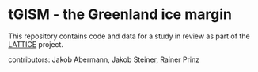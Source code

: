 # tGISM - the Greenland ice margin

This repository contains code and data for a study in review as part of the <a href="[https://www.uibk.ac.at/en/acinn/research/ice-and-climate/projects/lattice/]">LATTICE</a> project.

contributors: Jakob Abermann, Jakob Steiner, Rainer Prinz
